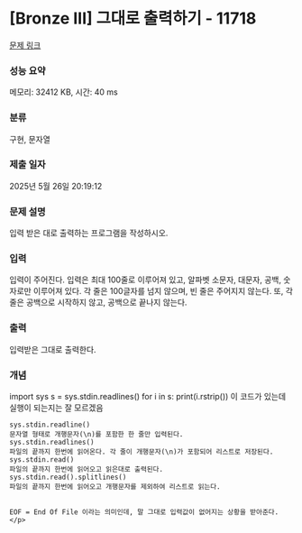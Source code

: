 # [Bronze III] 그대로 출력하기 - 11718 

[문제 링크](https://www.acmicpc.net/problem/11718) 

### 성능 요약

메모리: 32412 KB, 시간: 40 ms

### 분류

구현, 문자열

### 제출 일자

2025년 5월 26일 20:19:12

### 문제 설명

<p>입력 받은 대로 출력하는 프로그램을 작성하시오.</p>

### 입력 

 <p>입력이 주어진다. 입력은 최대 100줄로 이루어져 있고, 알파벳 소문자, 대문자, 공백, 숫자로만 이루어져 있다. 각 줄은 100글자를 넘지 않으며, 빈 줄은 주어지지 않는다. 또, 각 줄은 공백으로 시작하지 않고, 공백으로 끝나지 않는다.</p>

### 출력 

 <p>입력받은 그대로 출력한다.</p>

###  개념
 <p>import sys
    s = sys.stdin.readlines()
    for i in s:
        print(i.rstrip())
    이 코드가 있는데 실행이 되는지는 잘 모르겠음
 
    sys.stdin.readline()
    문자열 형태로 개행문자(\n)를 포함한 한 줄만 입력된다.
    sys.stdin.readlines()
    파일의 끝까지 한번에 읽어온다. 각 줄이 개행문자(\n)가 포함되어 리스트로 저장된다.
    sys.stdin.read()
    파일의 끝까지 한번에 읽어오고 읽은대로 출력된다.
    sys.stdin.read().splitlines()
    파일의 끝까지 한번에 읽어오고 개행문자를 제외하여 리스트로 읽는다.
    
    
    EOF = End Of File 이라는 의미인데, 말 그대로 입력값이 없어지는 상황을 받아준다.</p>
